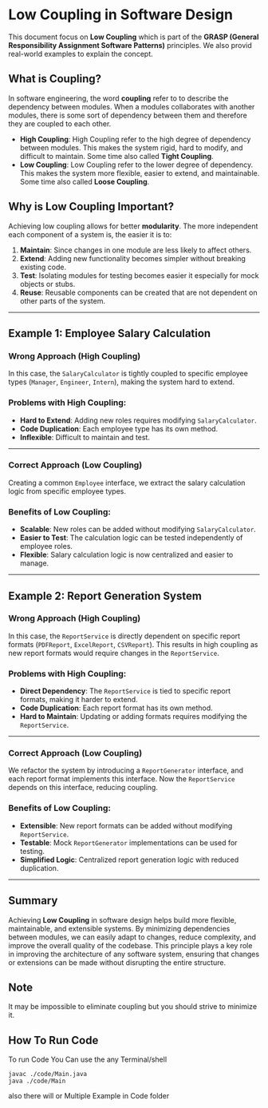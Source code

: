 # **Low Coupling in Software Design**

This document focus on **Low Coupling** which is part of the **GRASP (General Responsibility Assignment Software Patterns)** principles.
We also provid real-world examples to explain the concept.

## **What is Coupling?**

In software engineering, the word **coupling** refer to to describe the dependency between modules. When a modules collaborates with another modules, there is some sort of dependency between them and therefore they are coupled to each other.

- **High Coupling**: High Coupling refer to the high degree of dependency between modules. This makes the system rigid, hard to modify, and difficult to maintain. Some time also called **Tight Coupling**.
- **Low Coupling**: Low Coupling refer to the lower degree of dependency. This makes the system more flexible, easier to extend, and maintainable. Some time also called **Loose Coupling**.

## **Why is Low Coupling Important?**

Achieving low coupling allows for better **modularity**. The more independent each component of a system is, the easier it is to:

1. **Maintain**: Since changes in one module are less likely to affect others.
2. **Extend**: Adding new functionality becomes simpler without breaking existing code.
3. **Test**: Isolating modules for testing becomes easier it especially for mock objects or stubs.
4. **Reuse**: Reusable components can be created that are not dependent on other parts of the system.

---

## **Example 1: Employee Salary Calculation**

### **Wrong Approach (High Coupling)**

In this case, the `SalaryCalculator` is tightly coupled to specific employee types (`Manager`, `Engineer`, `Intern`), making the system hard to extend.

### **Problems with High Coupling**:

- **Hard to Extend**: Adding new roles requires modifying `SalaryCalculator`.
- **Code Duplication**: Each employee type has its own method.
- **Inflexible**: Difficult to maintain and test.

---

### **Correct Approach (Low Coupling)**

Creating a common `Employee` interface, we extract the salary calculation logic from specific employee types.

### **Benefits of Low Coupling**:

- **Scalable**: New roles can be added without modifying `SalaryCalculator`.
- **Easier to Test**: The calculation logic can be tested independently of employee roles.
- **Flexible**: Salary calculation logic is now centralized and easier to manage.

---

## **Example 2: Report Generation System**

### **Wrong Approach (High Coupling)**

In this case, the `ReportService` is directly dependent on specific report formats (`PDFReport`, `ExcelReport`, `CSVReport`). This results in high coupling as new report formats would require changes in the `ReportService`.

### **Problems with High Coupling**:

- **Direct Dependency**: The `ReportService` is tied to specific report formats, making it harder to extend.
- **Code Duplication**: Each report format has its own method.
- **Hard to Maintain**: Updating or adding formats requires modifying the `ReportService`.

---

### **Correct Approach (Low Coupling)**

We refactor the system by introducing a `ReportGenerator` interface, and each report format implements this interface. Now the `ReportService` depends on this interface, reducing coupling.

### **Benefits of Low Coupling**:

- **Extensible**: New report formats can be added without modifying `ReportService`.
- **Testable**: Mock `ReportGenerator` implementations can be used for testing.
- **Simplified Logic**: Centralized report generation logic with reduced duplication.

---

## **Summary**

Achieving **Low Coupling** in software design helps build more flexible, maintainable, and extensible systems. By minimizing dependencies between modules, we can easily adapt to changes, reduce complexity, and improve the overall quality of the codebase. This principle plays a key role in improving the architecture of any software system, ensuring that changes or extensions can be made without disrupting the entire structure.

## **Note**

It may be impossible to eliminate coupling but you should strive to minimize it.

## **How To Run Code**

To run Code You Can use the any Terminal/shell

```
javac ./code/Main.java
java ./code/Main
```

also there will or Multiple Example in Code folder
